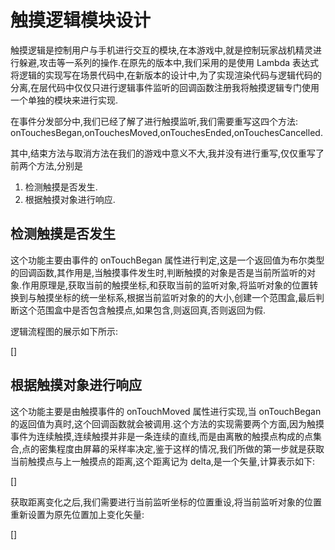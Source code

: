 # 触摸逻辑模块设计

触摸逻辑是控制用户与手机进行交互的模块,在本游戏中,就是控制玩家战机精灵进行躲避,攻击等一系列的操作.在原先的版本中,我们采用的是使用 Lambda 表达式将逻辑的实现写在场景代码中,在新版本的设计中,为了实现渲染代码与逻辑代码的分离,在层代码中仅仅只进行逻辑事件监听的回调函数注册我将触摸逻辑专门使用一个单独的模块来进行实现.

在事件分发部分中,我们已经了解了进行触摸监听,我们需要重写这四个方法:
onTouchesBegan,onTouchesMoved,onTouchesEnded,onTouchesCancelled.

其中,结束方法与取消方法在我们的游戏中意义不大,我并没有进行重写,仅仅重写了前两个方法,分别是
1. 检测触摸是否发生.
2. 根据触摸对象进行响应.

## 检测触摸是否发生
这个功能主要由事件的 onTouchBegan 属性进行判定,这是一个返回值为布尔类型的回调函数,其作用是,当触摸事件发生时,判断触摸的对象是否是当前所监听的对象.作用原理是,获取当前的触摸坐标,和获取当前的监听对象,将监听对象的位置转换到与触摸坐标的统一坐标系,根据当前监听对象的的大小,创建一个范围盒,最后判断这个范围盒中是否包含触摸点,如果包含,则返回真,否则返回为假.

逻辑流程图的展示如下所示:

[]

## 根据触摸对象进行响应
这个功能主要是由触摸事件的 onTouchMoved 属性进行实现,当 onTouchBegan 的返回值为真时,这个回调函数就会被调用.这个方法的实现需要两个方面,因为触摸事件为连续触摸,连续触摸并非是一条连续的直线,而是由离散的触摸点构成的点集合,点的密集程度由屏幕的采样率决定,鉴于这样的情况,我们所做的第一步就是获取当前触摸点与上一触摸点的距离,这个距离记为 delta,是一个矢量,计算表示如下:

[]

获取距离变化之后,我们需要进行当前监听坐标的位置重设,将当前监听对象的位置重新设置为原先位置加上变化矢量:

[]

